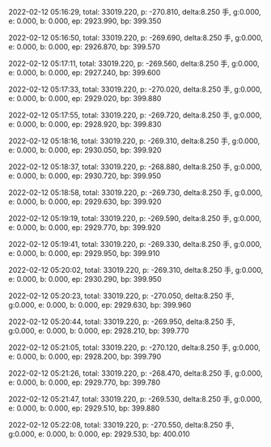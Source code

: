 2022-02-12 05:16:29, total: 33019.220, p: -270.810, delta:8.250 手, g:0.000, e: 0.000, b: 0.000, ep: 2923.990, bp: 399.350

2022-02-12 05:16:50, total: 33019.220, p: -269.690, delta:8.250 手, g:0.000, e: 0.000, b: 0.000, ep: 2926.870, bp: 399.570

2022-02-12 05:17:11, total: 33019.220, p: -269.560, delta:8.250 手, g:0.000, e: 0.000, b: 0.000, ep: 2927.240, bp: 399.600

2022-02-12 05:17:33, total: 33019.220, p: -270.020, delta:8.250 手, g:0.000, e: 0.000, b: 0.000, ep: 2929.020, bp: 399.880

2022-02-12 05:17:55, total: 33019.220, p: -269.720, delta:8.250 手, g:0.000, e: 0.000, b: 0.000, ep: 2928.920, bp: 399.830

2022-02-12 05:18:16, total: 33019.220, p: -269.310, delta:8.250 手, g:0.000, e: 0.000, b: 0.000, ep: 2930.050, bp: 399.920

2022-02-12 05:18:37, total: 33019.220, p: -268.880, delta:8.250 手, g:0.000, e: 0.000, b: 0.000, ep: 2930.720, bp: 399.950

2022-02-12 05:18:58, total: 33019.220, p: -269.730, delta:8.250 手, g:0.000, e: 0.000, b: 0.000, ep: 2929.630, bp: 399.920

2022-02-12 05:19:19, total: 33019.220, p: -269.590, delta:8.250 手, g:0.000, e: 0.000, b: 0.000, ep: 2929.770, bp: 399.920

2022-02-12 05:19:41, total: 33019.220, p: -269.330, delta:8.250 手, g:0.000, e: 0.000, b: 0.000, ep: 2929.950, bp: 399.910

2022-02-12 05:20:02, total: 33019.220, p: -269.310, delta:8.250 手, g:0.000, e: 0.000, b: 0.000, ep: 2930.290, bp: 399.950

2022-02-12 05:20:23, total: 33019.220, p: -270.050, delta:8.250 手, g:0.000, e: 0.000, b: 0.000, ep: 2929.630, bp: 399.960

2022-02-12 05:20:44, total: 33019.220, p: -269.950, delta:8.250 手, g:0.000, e: 0.000, b: 0.000, ep: 2928.210, bp: 399.770

2022-02-12 05:21:05, total: 33019.220, p: -270.120, delta:8.250 手, g:0.000, e: 0.000, b: 0.000, ep: 2928.200, bp: 399.790

2022-02-12 05:21:26, total: 33019.220, p: -268.470, delta:8.250 手, g:0.000, e: 0.000, b: 0.000, ep: 2929.770, bp: 399.780

2022-02-12 05:21:47, total: 33019.220, p: -269.530, delta:8.250 手, g:0.000, e: 0.000, b: 0.000, ep: 2929.510, bp: 399.880

2022-02-12 05:22:08, total: 33019.220, p: -270.550, delta:8.250 手, g:0.000, e: 0.000, b: 0.000, ep: 2929.530, bp: 400.010